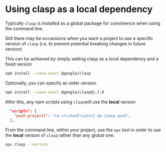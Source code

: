 # Using clasp as a local dependency

Typically `clasp` is installed as a global package for convinience when using the command line.

Still there may be occassions when you want a project to use a specific version of `clasp` (i.e. to prevent potential breaking changes in future version)

This can be achieved by simply adding clasp as a local dependency and a fixed version

```sh
npm install --save-exact @google/clasp
```

Optionally, you can specify an older version.

```sh
npm install --save-exact @google/clasp@1.7.0
```

After this, any npm scripts using `clasp`will use the **local** version

```json
  "scripts": {
    "push-project1": "cd src/GasProject1 && clasp push",
  },
```

From the command line, within your project, use the `npx` tool in order to use the **local** version of `clasp` rather than any global one.

```sh
npx clasp --version
```
